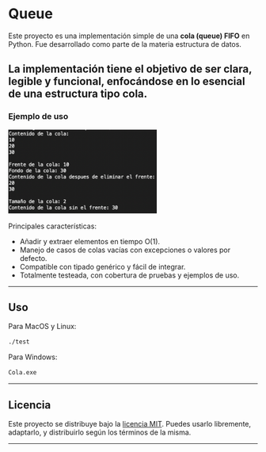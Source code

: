 # Queue

Este proyecto es una implementación simple de una **cola (queue) FIFO** en Python. Fue desarrollado como parte de la materia estructura de datos.

La implementación tiene el objetivo de ser clara, legible y funcional, enfocándose en lo esencial de una estructura tipo cola.
---
### Ejemplo de uso
<img src="img/program.png" alt="Clase cola" width="300">

Principales características:

- Añadir y extraer elementos en tiempo O(1).
- Manejo de casos de colas vacías con excepciones o valores por defecto.
- Compatible con tipado genérico y fácil de integrar.
- Totalmente testeada, con cobertura de pruebas y ejemplos de uso.
---

## Uso

Para MacOS y Linux:

```bash
./test
```

Para Windows:
```bash
Cola.exe
```

---

## Licencia

Este proyecto se distribuye bajo la [licencia MIT](LICENSE). Puedes usarlo libremente, adaptarlo, y distribuirlo según los términos de la misma.

---